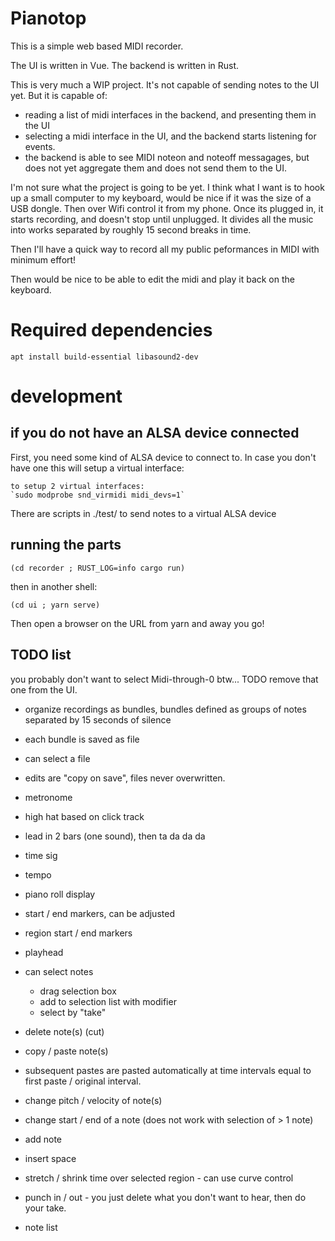 # Pianotop

This is a simple web based MIDI recorder.

The UI is written in Vue. The backend is written in Rust.

This is very much a WIP project. It's not capable of sending notes to the UI yet. But
it is capable of:
* reading a list of midi interfaces in the backend, and presenting them in the UI
* selecting a midi interface in the UI, and the backend starts listening for events.
* the backend is able to see MIDI noteon and noteoff messagages, but does not yet aggregate
  them and does not send them to the UI.

I'm not sure what the project is going to be yet. I think what I want is to hook up a small
computer to my keyboard, would be nice if it was the size of a USB dongle. Then over Wifi
control it from my phone. Once its plugged in, it starts recording, and doesn't stop until
unplugged. It divides all the music into works separated by roughly 15 second breaks in time.

Then I'll have a quick way to record all my public peformances in MIDI with minimum effort!

Then would be nice to be able to edit the midi and play it back on the keyboard.

# Required dependencies

```
apt install build-essential libasound2-dev
```

# development

## if you do not have an ALSA device connected

First, you need some kind of ALSA device to connect to.  In case you don't have one
this will setup a virtual interface:

```
to setup 2 virtual interfaces:
`sudo modprobe snd_virmidi midi_devs=1`
```

There are scripts in ./test/ to send notes to a virtual ALSA device

## running the parts

```
(cd recorder ; RUST_LOG=info cargo run)
```

then in another shell:

```
(cd ui ; yarn serve)
```

Then open a browser on the URL from yarn and away you go!

## TODO list

you probably don't want to select Midi-through-0 btw... TODO remove that one from the UI.

* organize recordings as bundles, bundles defined as groups of notes separated by 15 seconds of silence
* each bundle is saved as file
* can select a file
* edits are "copy on save", files never overwritten.

* metronome
 * high hat based on click track
 * lead in 2 bars (one sound), then ta da da da
 * time sig
 * tempo

* piano roll display
 * start / end markers, can be adjusted
 * region start / end markers
 * playhead
 * can select notes
   * drag selection box
   * add to selection list with modifier
   * select by "take"
 * delete note(s) (cut)
 * copy / paste note(s)
 * subsequent pastes are pasted automatically at time intervals equal to first paste / original interval.
 * change pitch / velocity of note(s)
 * change start / end of a note (does not work with selection of > 1 note)
 * add note
 * insert space
 * stretch / shrink time over selected region - can use curve control

 * punch in / out - you just delete what you don't want to hear, then do your take.

* note list
